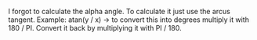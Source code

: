 I forgot to calculate the alpha angle. To calculate it just use the arcus tangent. Example: atan(y / x) -> to convert this into degrees multiply it with 180 / PI. Convert
it back by multiplying it with PI / 180.
